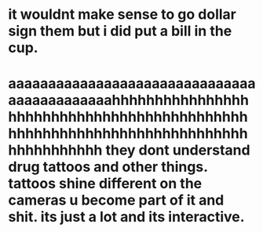 it wouldnt make sense to go dollar sign them but i did put a bill in the cup.
=======================================
aaaaaaaaaaaaaaaaaaaaaaaaaaaaaaaaaaaaaaaaaaaahhhhhhhhhhhhhhhhhhhhhhhhhhhhhhhhhhhhhhhhhhhhhhhhhhhhhhhhhhhhhhhhhhhhhhhhhhhhhhhhhhh
they dont understand drug tattoos and other things.
tattoos shine different on the cameras
u become part of it and shit.
its just a lot and its interactive.
============================================
